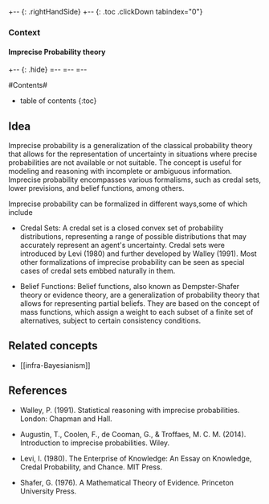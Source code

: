 +-- {: .rightHandSide}
+-- {: .toc .clickDown tabindex="0"}
### Context
#### Imprecise Probability theory
+-- {: .hide}
=--
=--
=--



#Contents#
* table of contents
{:toc}

## Idea


Imprecise probability is a generalization of the classical probability theory that allows for the representation of uncertainty in situations where precise probabilities are not available or not suitable. The concept is useful for modeling and reasoning with incomplete or ambiguous information. Imprecise probability encompasses various formalisms, such as credal sets, lower previsions, and belief functions, among others.

Imprecise probability can be formalized in different ways,some of which include

* Credal Sets: A credal set is a closed convex set of probability distributions, representing a range of possible distributions that may accurately represent an agent's uncertainty. Credal sets were introduced by Levi (1980) and further developed by Walley (1991). Most other formalizations of imprecise probability can be seen as special cases of credal sets embbed naturally in them.

* Belief Functions: Belief functions, also known as Dempster-Shafer theory or evidence theory, are a generalization of probability theory that allows for representing partial beliefs. They are based on the concept of mass functions, which assign a weight to each subset of a finite set of alternatives, subject to certain consistency conditions.

## Related concepts

* [[infra-Bayesianism]]

## References

* Walley, P. (1991). Statistical reasoning with imprecise probabilities. London: Chapman and Hall.

* Augustin, T., Coolen, F., de Cooman, G., & Troffaes, M. C. M. (2014). Introduction to imprecise probabilities. Wiley.

* Levi, I. (1980). The Enterprise of Knowledge: An Essay on Knowledge, Credal Probability, and Chance. MIT Press.

* Shafer, G. (1976). A Mathematical Theory of Evidence. Princeton University Press.